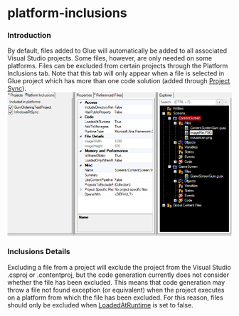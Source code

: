 # platform-inclusions

### Introduction

By default, files added to Glue will automatically be added to all associated Visual Studio projects. Some files, however, are only needed on some platforms. Files can be excluded from certain projects through the Platform Inclusions tab. Note that this tab will only appear when a file is selected in Glue project which has more than one code solution (added through [Project Sync](../../documentation/tools/glue-reference/menu/glue-reference-menu-file-new-synced-project.md)). ![PlatformInclusion](../../media/2016-02-PlatformInclusion.png)

### Inclusions Details

Excluding a file from a project will exclude the project from the Visual Studio .csproj or .contentproj, but the code generation currently does not consider whether the file has been excluded. This means that code generation may throw a file not found exception (or equivalent) when the project executes on a platform from which the file has been excluded. For this reason, files should only be excluded when [LoadedAtRuntime](glue-reference-loadedatruntime.md) is set to false.
